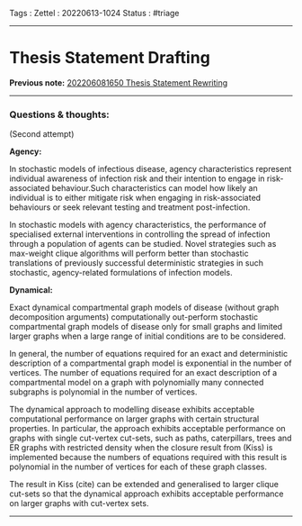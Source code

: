 Tags :
Zettel :  20220613-1024
Status : #triage 

-----

# Thesis Statement Drafting

**Previous note:** [202206081650 Thesis Statement Rewriting](202206081650%20Thesis%20Statement%20Rewriting.md)

-----

### Questions & thoughts:

(Second attempt)

**Agency:**

In stochastic models of infectious disease, agency characteristics represent individual awareness of infection risk and their intention to engage in risk-associated behaviour.Such characteristics can model how likely an individual is to either mitigate risk when engaging in risk-associated behaviours or seek relevant testing and treatment post-infection.

In stochastic models with agency characteristics, the performance of specialised external interventions in controlling the spread of infection through a population of agents can be studied. Novel strategies such as max-weight clique algorithms will perform better than stochastic translations of previously successful deterministic strategies in such stochastic, agency-related formulations of infection models.


**Dynamical:**

Exact dynamical compartmental graph models of disease (without graph decomposition arguments) computationally out-perform stochastic compartmental graph models of disease only for small graphs and limited larger graphs when a large range of initial conditions are to be considered. 

In general, the number of equations required for an exact and deterministic description of a compartmental graph model is exponential in the number of vertices. The number of equations required for an exact description of a compartmental model on a graph with polynomially many connected subgraphs is polynomial in the number of vertices.

The dynamical approach to modelling disease exhibits acceptable computational performance on larger graphs with certain structural properties. In particular, the approach exhibits acceptable performance on graphs with single cut-vertex cut-sets, such as paths, caterpillars, trees and ER graphs with restricted density when the closure result from (Kiss) is implemented because the numbers of equations required with this result is polynomial in the number of vertices for each of these graph classes.

The result in Kiss (cite) can be extended and generalised to larger clique cut-sets so that the dynamical approach exhibits acceptable performance on larger graphs with cut-vertex sets.



-----


